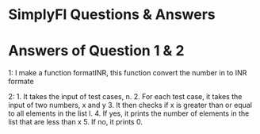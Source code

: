 # SimplyFI Questions & Answers

# Answers of Question 1 & 2

1: I make a function formatINR, this function convert the number in to INR formate

2: 1. It takes the input of test cases, n.
   2. For each test case, it takes the input of two numbers, x and y
   3. It then checks if x is greater than or equal to all elements in the list l.
   4. If yes, it prints the number of elements in the list that are less than x
   5. If no, it prints 0.
